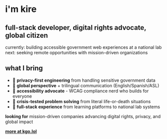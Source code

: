 # i'm kire

## full-stack developer, digital rights advocate, global citizen

currently: building accessible government web experiences at a national lab  
next: seeking remote opportunities with mission-driven organizations

## what I bring
- 💖 **privacy-first engineering** from handling sensitive government data
- 💖 **global perspective** + trilingual communication (English/Spanish/ASL)
- 💖 **accessibility advocate** - WCAG compliance nerd who builds for everyone
- 💖 **crisis-tested problem solving** from literal life-or-death situations
- 💖 **full-stack experience** from learning platforms to national lab systems

**looking for** mission-driven companies advancing digital rights, privacy, and global impact

**[more at kgo.lol](https://kgo.lol)**

